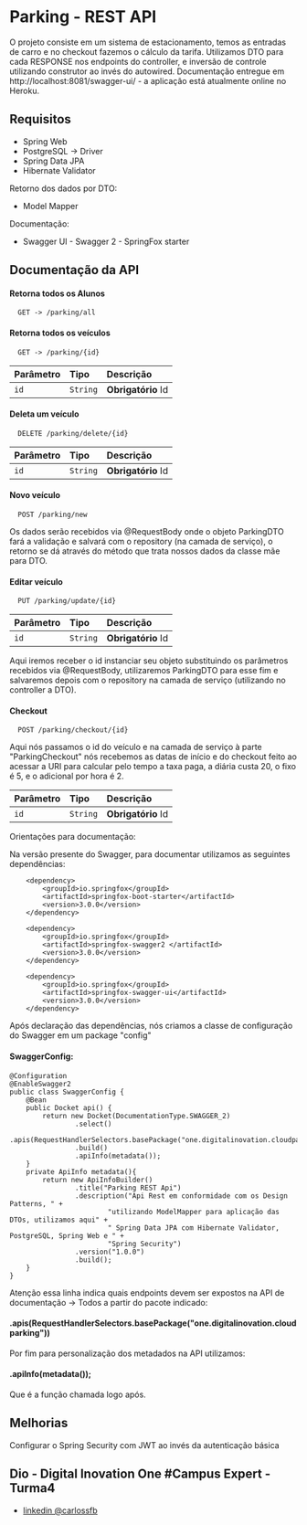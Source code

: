 
# Parking - REST API

O projeto consiste em um sistema de estacionamento, temos as entradas de carro e no checkout fazemos o cálculo da tarifa.
Utilizamos DTO para cada RESPONSE nos endpoints do controller, e inversão de controle utilizando construtor ao invés do autowired.
Documentação entregue em http://localhost:8081/swagger-ui/ - a aplicação está atualmente online no Heroku.
## Requisitos

- Spring Web
- PostgreSQL -> Driver
- Spring Data JPA
- Hibernate Validator

Retorno dos dados por DTO:
- Model Mapper

Documentação:
- Swagger UI - Swagger 2 - SpringFox starter



## Documentação da API

#### Retorna todos os Alunos

```http
  GET -> /parking/all
```
#### Retorna todos os veículos

```http
  GET -> /parking/{id}
```
| Parâmetro   | Tipo       | Descrição                           |
| :---------- | :--------- | :---------------------------------- |
| `id` | `String` | **Obrigatório** Id |

#### Deleta um veículo

```http
  DELETE /parking/delete/{id}
```

| Parâmetro   | Tipo       | Descrição                           |
| :---------- | :--------- | :---------------------------------- |
| `id` | `String` | **Obrigatório** Id |

#### Novo veículo

```http
  POST /parking/new
```
Os dados serão recebidos via @RequestBody onde o objeto ParkingDTO fará a validação e salvará com o repository (na camada de serviço), o retorno se dá através do método que trata nossos dados da classe mãe para DTO.

#### Editar veículo

```http
  PUT /parking/update/{id}
```

| Parâmetro   | Tipo       | Descrição                           |
| :---------- | :--------- | :---------------------------------- |
| `id` | `String` | **Obrigatório** Id |

Aqui iremos receber o id instanciar seu objeto substituindo os parâmetros recebidos via @RequestBody, utilizaremos ParkingDTO para esse fim e salvaremos depois com o repository na camada de serviço (utilizando no controller a DTO).

#### Checkout

```http
  POST /parking/checkout/{id}
```

Aqui nós passamos o id do veículo e na camada de serviço à parte "ParkingCheckout" nós recebemos as datas de início e do checkout feito ao acessar a URI para calcular pelo tempo a taxa paga, a diária custa 20, o fixo é 5, e o adicional por hora é 2.

| Parâmetro   | Tipo       | Descrição                           |
| :---------- | :--------- | :---------------------------------- |
| `id` | `String` | **Obrigatório** Id |

Orientações para documentação:

Na versão presente do Swagger, para documentar utilizamos as seguintes dependências:

        <dependency>
			<groupId>io.springfox</groupId>
			<artifactId>springfox-boot-starter</artifactId>
			<version>3.0.0</version>
		</dependency>

		<dependency>
			<groupId>io.springfox</groupId>
			<artifactId>springfox-swagger2 </artifactId>
			<version>3.0.0</version>
		</dependency>

		<dependency>
			<groupId>io.springfox</groupId>
			<artifactId>springfox-swagger-ui</artifactId>
			<version>3.0.0</version>
		</dependency>

Após declaração das dependências, nós criamos a classe de configuração do Swagger em um package "config"

#### SwaggerConfig:

    @Configuration
    @EnableSwagger2 
    public class SwaggerConfig {
        @Bean
        public Docket api() {
            return new Docket(DocumentationType.SWAGGER_2)
                    .select()
                    .apis(RequestHandlerSelectors.basePackage("one.digitalinovation.cloudparking"))
                    .build()
                    .apiInfo(metadata());
        }
        private ApiInfo metadata(){
            return new ApiInfoBuilder()
                    .title("Parking REST Api")
                    .description("Api Rest em conformidade com os Design Patterns, " +
                            "utilizando ModelMapper para aplicação das DTOs, utilizamos aqui" +
                            " Spring Data JPA com Hibernate Validator, PostgreSQL, Spring Web e " +
                            "Spring Security")
                    .version("1.0.0")
                    .build();
        }
    }

Atenção essa linha indica quais endpoints devem ser expostos na API de documentação -> Todos a partir do pacote indicado:
#### .apis(RequestHandlerSelectors.basePackage("one.digitalinovation.cloudparking"))

Por fim para personalização dos metadados na API utilizamos:
#### .apiInfo(metadata());
Que é a função chamada logo após.
## Melhorias

Configurar o Spring Security com JWT ao invés da autenticação básica
## Dio - Digital Inovation One #Campus Expert - Turma4

- [linkedin @carlossfb](https://www.linkedin.com/in/carlossfb/)

